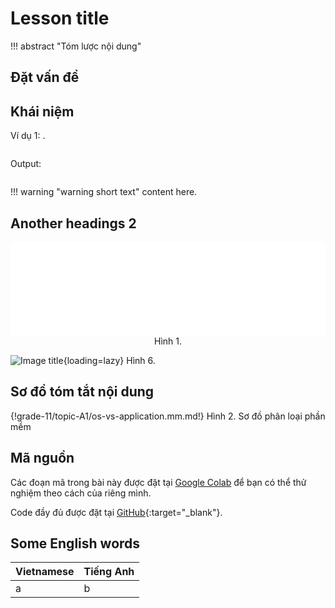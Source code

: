 # Lesson title

!!! abstract "Tóm lược nội dung"

## Đặt vấn đề

## Khái niệm

Ví dụ 1: 
.  

``` py linenums="1"

```

Output:  
``` pycon

```

!!! warning "warning short text"
    content here.

## Another headings 2

<div style="text-align: center">
    <iframe width="100%" height="150px" frameBorder=0 src="../bit-byte/bit-byte.html"></iframe>
    <p style="text-align: center; margin: 0">Hình 1.</p>
</div>

![Image title](){loading=lazy}
Hình 6. 

## Sơ đồ tóm tắt nội dung

{!grade-11/topic-A1/os-vs-application.mm.md!}
Hình 2. Sơ đồ phân loại phần mềm

## Mã nguồn

Các đoạn mã trong bài này được đặt tại <a href="" target="_blank">Google Colab</a> để bạn có thể thử nghiệm theo cách của riêng mình.  

Code đầy đủ được đặt tại [GitHub](){:target="_blank"}.

## Some English words

| Vietnamese | Tiếng Anh | 
| --- | --- |
| a | b |